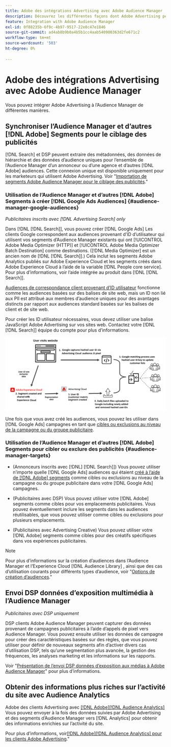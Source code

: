 ```yaml
---
title: Adobe des intégrations Advertising avec Adobe Audience Manager
description: Découvrez les différentes façons dont Adobe Advertising peut échanger des données avec Adobe Audience Manager.
feature: Integration with Adobe Audience Manager
exl-id: 0f88235b-6f9c-4b97-9517-22e8c47e1846
source-git-commit: ad4ab8b9b0a4b5b1cc4aab540900363d2fe671c2
workflow-type: tm+mt
source-wordcount: '503'
ht-degree: 0%

---
```


# Adobe des intégrations Advertising avec Adobe Audience Manager

Vous pouvez intégrer Adobe Advertising à l’Audience Manager de différentes manières.

## Synchroniser l’Audience Manager et d’autres [!DNL Adobe] Segments pour le ciblage des publicités

[!DNL Search] et DSP peuvent extraire des métadonnées, des données de hiérarchie et des données d’audience uniques pour l’ensemble de l’Audience Manager d’un annonceur ou d’une agence et d’autres [!DNL Adobe] audiences. Cette connexion unique est disponible uniquement pour les marketeurs qui utilisent Adobe Advertising. Voir &quot;[Importation de segments Adobe Audience Manager pour le ciblage des publicités](/help/integrations/audience-manager/import-audiences.md).&quot;

### Utilisation de l’Audience Manager et d’autres [!DNL Adobe] Segments à créer [!DNL Google Ads Audiences] {#audience-manager-google-audiences}

*Publicitaires inscrits avec [!DNL Advertising Search] only*

Dans [!DNL [!DNL Search]], vous pouvez créer [!DNL Google Ads] Les clients Google correspondent aux audiences provenant d’ID d’utilisateur qui utilisent vos segments d’Audience Manager existants qui ont [!UICONTROL Adobe Media Optimizer (HTTP)] et [!UICONTROL Adobe Media Optimizer Batch Destination] comme destinations. ([!DNL Media Optimizer] est un ancien nom de [!DNL [!DNL Search]].) Cela inclut les segments Adobe Analytics publiés sur Adobe Experience Cloud et les segments créés dans Adobe Experience Cloud à l’aide de la variable [!DNL People core service]. Pour plus d’informations, voir l’aide intégrée au produit dans [!DNL [!DNL Search]].

[Audiences de correspondance client provenant d’ID utilisateur](https://support.google.com/google-ads/answer/9199250) fonctionne comme les audiences basées sur des balises de site web, mais un ID non lié aux PII est attribué aux membres d’audience uniques pour des avantages distincts par rapport aux audiences standard basées sur les balises de client et de site web.

Pour créer les ID utilisateur nécessaires, vous devez utiliser une balise JavaScript Adobe Advertising <!-- with a user ID parameter -->sur vos sites web. Contactez votre [!DNL [!DNL Search]] équipe du compte pour plus d’informations.

![processus de création de segments](/help/integrations/assets/ad_search_user_id_pic.png)

Une fois que vous avez créé les audiences, vous pouvez les utiliser dans [!DNL Google Ads] campagnes en tant que [cibles ou exclusions au niveau de la campagne ou du groupe publicitaire](#audience-manager-targets).

### Utilisation de l’Audience Manager et d’autres [!DNL Adobe] Segments pour cibler ou exclure des publicités {#audience-manager-targets}

* (Annonceurs inscrits avec [!DNL] [!DNL Search]]) Vous pouvez utiliser n’importe quelle [!DNL Google Ads] audiences qui étaient [créé à l’aide de [!DNL Adobe] segments](#audience-manager-google-audiences) comme cibles ou exclusions au niveau de la campagne ou du groupe publicitaire dans votre [!DNL Google Ads] campagnes.

* (Publicitaires avec DSP) Vous pouvez utiliser votre [!DNL Adobe] segments comme cibles pour vos emplacements publicitaires. Vous pouvez éventuellement inclure les segments dans les audiences réutilisables, que vous pouvez utiliser comme cibles ou exclusions pour plusieurs emplacements.

* (Publicitaires avec Advertising Creative) Vous pouvez utiliser votre [!DNL Adobe] segments comme cibles pour des créatifs spécifiques dans vos expériences publicitaires.

>[!NOTE]
>
>Pour plus d’informations sur la création d’audiences dans l’Audience Manager et l’Experience Cloud [!DNL Audience Library] , ainsi que des cas d’utilisation courants pour différents types d’audience, voir &quot;[Options de création d’audiences](https://experienceleague.adobe.com/docs/experience-cloud-kcs/kbarticles/KA-16471.html).&quot;

## Envoi DSP données d’exposition multimédia à l’Audience Manager

*Publicitaires avec DSP uniquement*

DSP clients Adobe Audience Manager peuvent capturer des données provenant de campagnes publicitaires à l’aide d’appels de pixel vers Audience Manager. Vous pouvez ensuite utiliser les données de campagne pour créer des caractéristiques basées sur des règles, que vous pouvez utiliser pour définir de nouveaux segments afin d’activer divers cas d’utilisation DSP, tels qu’une segmentation plus avancée, la gestion des fréquences, les analyses marketing et les informations sur les rapports.

Voir &quot;[Présentation de l’envoi DSP données d’exposition aux médias à Adobe Audience Manager](/help/integrations/audience-manager/media-data-integration/overview.md)&quot; pour plus d’informations.

## Obtenir des informations plus riches sur l’activité du site avec Audience Analytics

Adobe des clients Advertising avec [[!DNL Adobe][!DNL Audience Analytics]](https://experienceleague.adobe.com/docs/analytics/integration/audience-analytics/mc-audiences-aam.html) Vous pouvez envoyer à la fois des données suivies par Adobe Advertising et des segments d’Audience Manager vers [!DNL Analytics] pour obtenir des informations enrichies sur l’activité du site.

Pour plus d’informations, voir[[!DNL Adobe][!DNL Audience Analytics] pour les clients Adobe Advertising](/help/integrations/audience-manager/audience-analytics.md).&quot;

